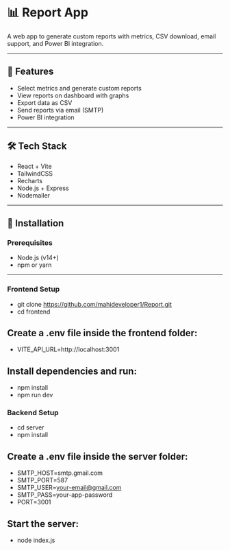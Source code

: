 # 📊 Report App

A web app to generate custom reports with metrics, CSV download, email support, and Power BI integration.

---

## 🚀 Features

- Select metrics and generate custom reports  
- View reports on dashboard with graphs  
- Export data as CSV  
- Send reports via email (SMTP)  
- Power BI integration  

---

## 🛠 Tech Stack

- React + Vite  
- TailwindCSS  
- Recharts  
- Node.js + Express  
- Nodemailer  

---

## 🔧 Installation

### Prerequisites

- Node.js (v14+)  
- npm or yarn  

---

### Frontend Setup

- git clone https://github.com/mahideveloper1/Report.git
- cd frontend

## Create a .env file inside the frontend folder:

- VITE_API_URL=http://localhost:3001

## Install dependencies and run:

- npm install
- npm run dev

### Backend Setup

- cd server
- npm install

## Create a .env file inside the server folder:

- SMTP_HOST=smtp.gmail.com
- SMTP_PORT=587
- SMTP_USER=your-email@gmail.com
- SMTP_PASS=your-app-password
- PORT=3001

## Start the server:

- node index.js

